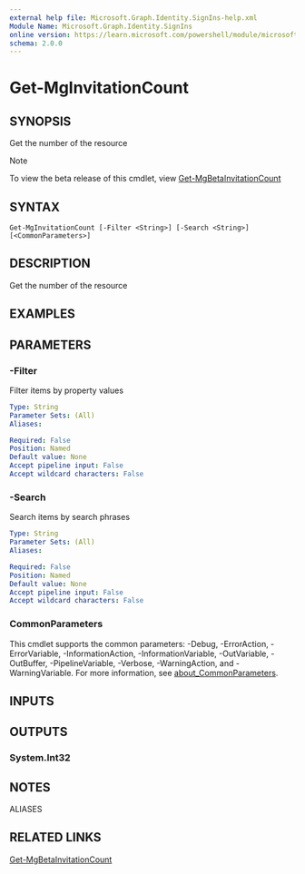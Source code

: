 ```yaml
---
external help file: Microsoft.Graph.Identity.SignIns-help.xml
Module Name: Microsoft.Graph.Identity.SignIns
online version: https://learn.microsoft.com/powershell/module/microsoft.graph.identity.signins/get-mginvitationcount
schema: 2.0.0
---
```


# Get-MgInvitationCount

## SYNOPSIS
Get the number of the resource

> [!NOTE]
> To view the beta release of this cmdlet, view [Get-MgBetaInvitationCount](/powershell/module/Microsoft.Graph.Beta.Identity.SignIns/Get-MgBetaInvitationCount?view=graph-powershell-beta)

## SYNTAX

```
Get-MgInvitationCount [-Filter <String>] [-Search <String>] [<CommonParameters>]
```

## DESCRIPTION
Get the number of the resource

## EXAMPLES

## PARAMETERS

### -Filter
Filter items by property values

```yaml
Type: String
Parameter Sets: (All)
Aliases:

Required: False
Position: Named
Default value: None
Accept pipeline input: False
Accept wildcard characters: False
```

### -Search
Search items by search phrases

```yaml
Type: String
Parameter Sets: (All)
Aliases:

Required: False
Position: Named
Default value: None
Accept pipeline input: False
Accept wildcard characters: False
```

### CommonParameters
This cmdlet supports the common parameters: -Debug, -ErrorAction, -ErrorVariable, -InformationAction, -InformationVariable, -OutVariable, -OutBuffer, -PipelineVariable, -Verbose, -WarningAction, and -WarningVariable. For more information, see [about_CommonParameters](http://go.microsoft.com/fwlink/?LinkID=113216).

## INPUTS

## OUTPUTS

### System.Int32
## NOTES

ALIASES

## RELATED LINKS

[Get-MgBetaInvitationCount](/powershell/module/Microsoft.Graph.Beta.Identity.SignIns/Get-MgBetaInvitationCount?view=graph-powershell-beta)

